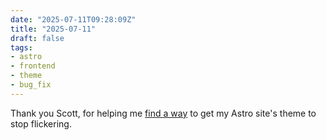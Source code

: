 ```yaml
---
date: "2025-07-11T09:28:09Z"
title: "2025-07-11"
draft: false
tags:
- astro
- frontend
- theme
- bug_fix
---
```


Thank you Scott, for helping me [find a way](https://scottwillsey.com/theme-flicker/) to get my Astro site's theme to stop flickering.
